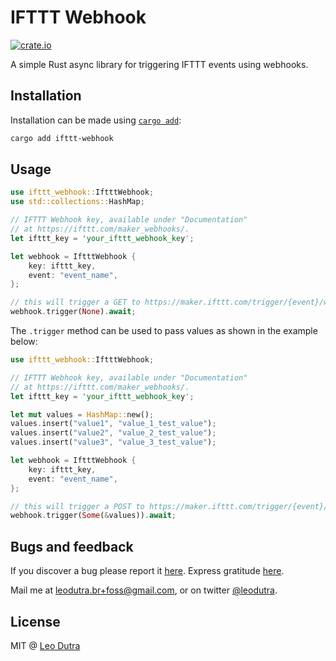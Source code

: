 # IFTTT Webhook

[![crate.io](https://img.shields.io/crates/v/ifttt-webhook)](https://crates.io/crates/ifttt-webhook)

A simple Rust async library for triggering IFTTT events using webhooks.

## Installation

Installation can be made using [`cargo add`](https://github.com/killercup/cargo-edit):

```sh
cargo add ifttt-webhook
```

## Usage

```rust
use ifttt_webhook::IftttWebhook;
use std::collections::HashMap;

// IFTTT Webhook key, available under "Documentation"
// at https://ifttt.com/maker_webhooks/.
let ifttt_key = 'your_ifttt_webhook_key';

let webhook = IftttWebhook {
    key: ifttt_key,
    event: "event_name",
};

// this will trigger a GET to https://maker.ifttt.com/trigger/{event}/with/key/{key}
webhook.trigger(None).await;
```

The `.trigger` method can be used to pass values as shown in the example below:
```rust
use ifttt_webhook::IftttWebhook;

// IFTTT Webhook key, available under "Documentation"
// at https://ifttt.com/maker_webhooks/.
let ifttt_key = 'your_ifttt_webhook_key';

let mut values = HashMap::new();
values.insert("value1", "value_1_test_value");
values.insert("value2", "value_2_test_value");
values.insert("value3", "value_3_test_value");

let webhook = IftttWebhook {
    key: ifttt_key,
    event: "event_name",
};

// this will trigger a POST to https://maker.ifttt.com/trigger/{event}/with/key/{key}
webhook.trigger(Some(&values)).await;
```

## Bugs and feedback

If you discover a bug please report it [here](https://github.com/leodutra/ifttt-webhook/issues/new).
Express gratitude [here](https://patreon.com/leodutra).

Mail me at leodutra.br+foss@gmail.com, or on twitter [@leodutra](http://twitter.com/leodutra).

## License

MIT @ [Leo Dutra](https://github.com/leodutra)
